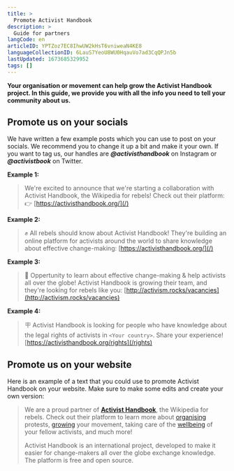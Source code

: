 ```yaml
---
title: >
  Promote Activist Handbook
description: >
  Guide for partners
langCode: en
articleID: YPTZoz7EC8IhwUW2kHsT6vniweaN4KE8
languageCollectionID: 6LauS7YeoU8WU0HqauVo7ad3CqQPJn5b
lastUpdated: 1673685329952
tags: []
---
```


**Your organisation or movement can help grow the Activist Handbook project. In this guide, we provide you with all the info you need to tell your community about us.**

## **Promote us on your socials**

We have written a few example posts which you can use to post on your socials. We recommend you to change it up a bit and make it your own. If you want to tag us, our handles are _**@activisthandbook**_ on Instagram or _**@activistbook**_ on Twitter.

**Example 1:**

> We're excited to announce that we're starting a collaboration with Activist Handbook, the Wikipedia for rebels! Check out their platform:
> 👉 [https://activisthandbook.org/](/)

**Example 2:**

> ✊ All rebels should know about Activist Handbook! They're building an online platform for activists around the world to share knowledge about effective change-making: [https://activisthandbook.org/](/)

**Example 3:**

> 📢 Oppertunity to learn about effective change-making & help activists all over the globe! Activist Handbook is growing their team, and they're looking for rebels like you: [http://activism.rocks/vacancies](http://activism.rocks/vacancies)

**Example 4:**

> 🪧 Activist Handbook is looking for people who have knowledge about the legal rights of activists in `<Your country>`. Share your experience! [https://activisthandbook.org/rights](/rights)

## Promote us on your website

Here is an example of a text that you could use to promote Activist Handbook on your website. Make sure to make some edits and create your own version:

> We are a proud partner of [**Activist Handbook**](/), the Wikipedia for rebels. Check out their platform to learn more about [organising](/organising) protests, [growing](/communication) your movement, taking care of the [wellbeing](/wellbeing) of your fellow activists, and much more!
>
> Activist Handbook is an international project, developed to make it easier for change-makers all over the globe exchange knowledge. The platform is free and open source.
